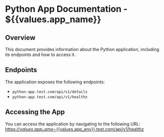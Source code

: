 # Python App Documentation - ${{values.app_name}}

## Overview

This document provides information about the Python application, including its endpoints and how to access it.

## Endpoints

The application exposes the following endpoints:

-   `python-app.test.com/api/v1/details`
-   `python-app.test.com/api/v1/healthz`

## Accessing the App

You can access the application by navigating to the following URL:  
[https://${{values.app_name}}-${{values.app_env}}.test.com/api/v1/healthz](https://${{values.app_name}}-${{values.app_env}}.test.com/api/v1/healthz)